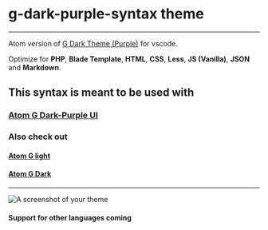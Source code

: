 # g-dark-purple-syntax theme
---
Atom version of [G Dark Theme (Purple)](https://marketplace.visualstudio.com/items?itemName=StoneC0der.g-dark-theme) for vscode.

Optimize for **PHP**, **Blade Template**, **HTML**, **CSS**, **Less**, **JS (Vanilla)**, **JSON** and **Markdown**.

## This syntax is meant to be used with

### [Atom G Dark-Purple UI](https://atom.io/packages/g-dark-purple-ui)

### Also check out

#### [Atom G light](https://atom.io/packages/g-light-theme-syntax)
#### [Atom G Dark](https://atom.io/packages/g-dark-theme-syntax)
---
![A screenshot of your theme](https://raw.githubusercontent.com/stoneC0der/atom-g-dark-purple-syntaxt/master/assets/Screenshot%202020-03-31%20at%202.48.42%20PM.png?token=ACWW2BB7QIZA5FE4AZAWWVK6QNMWY)

#### Support for other languages coming

